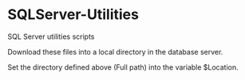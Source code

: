 # SQLServer-Utilities
SQL Server utilities scripts

Download these files into a local directory in the database server.

Set the directory defined above (Full path) into the variable $Location.
